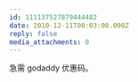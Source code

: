 ```yaml
---
id: 111137527879444482
date: 2010-12-11T00:03:00.000Z
reply: false
media_attachments: 0
---
```


急需 godaddy 优惠码。 ​​​​

